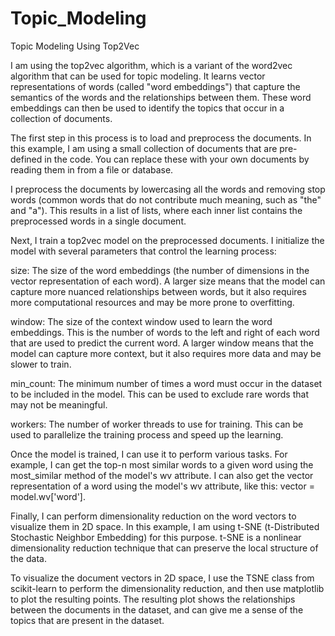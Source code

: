 # Topic_Modeling
Topic Modeling Using Top2Vec

I am using the top2vec algorithm, which is a variant of the word2vec algorithm that can be used for topic modeling. It learns vector representations of words (called "word embeddings") that capture the semantics of the words and the relationships between them. These word embeddings can then be used to identify the topics that occur in a collection of documents.

The first step in this process is to load and preprocess the documents. In this example, I am using a small collection of documents that are pre-defined in the code. You can replace these with your own documents by reading them in from a file or database.

I preprocess the documents by lowercasing all the words and removing stop words (common words that do not contribute much meaning, such as "the" and "a"). This results in a list of lists, where each inner list contains the preprocessed words in a single document.

Next, I train a top2vec model on the preprocessed documents. I initialize the model with several parameters that control the learning process:

size: The size of the word embeddings (the number of dimensions in the vector representation of each word). A larger size means that the model can capture more nuanced relationships between words, but it also requires more computational resources and may be more prone to overfitting.

window: The size of the context window used to learn the word embeddings. This is the number of words to the left and right of each word that are used to predict the current word. A larger window means that the model can capture more context, but it also requires more data and may be slower to train.

min_count: The minimum number of times a word must occur in the dataset to be included in the model. This can be used to exclude rare words that may not be meaningful.

workers: The number of worker threads to use for training. This can be used to parallelize the training process and speed up the learning.

Once the model is trained, I can use it to perform various tasks. For example, I can get the top-n most similar words to a given word using the most_similar method of the model's wv attribute. I can also get the vector representation of a word using the model's wv attribute, like this: vector = model.wv['word'].

Finally, I can perform dimensionality reduction on the word vectors to visualize them in 2D space. In this example, I am using t-SNE (t-Distributed Stochastic Neighbor Embedding) for this purpose. t-SNE is a nonlinear dimensionality reduction technique that can preserve the local structure of the data.

To visualize the document vectors in 2D space, I use the TSNE class from scikit-learn to perform the dimensionality reduction, and then use matplotlib to plot the resulting points. The resulting plot shows the relationships between the documents in the dataset, and can give me a sense of the topics that are present in the dataset.


